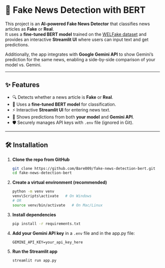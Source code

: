 # 📰 Fake News Detection with BERT  

This project is an **AI-powered Fake News Detector** that classifies news articles as **Fake** or **Real**.  
It uses a **fine-tuned BERT model** trained on the [WELFake dataset](https://www.kaggle.com/datasets/saurabhshahane/fake-news-classification) and provides an interactive **Streamlit UI** where users can input text and get predictions.  

Additionally, the app integrates with **Google Gemini API** to show Gemini’s prediction for the same news, enabling a side-by-side comparison of your model vs. Gemini.  

---

## ✨ Features
- 🔍 Detects whether a news article is **Fake** or **Real**.  
- 🤖 Uses a **fine-tuned BERT model** for classification.  
- ⚡ Interactive **Streamlit UI** for entering news text.  
- 🔄 Shows predictions from both **your model** and **Gemini API**.  
- 🛡️ Securely manages API keys with `.env` file (ignored in Git).  

---


## 🛠 Installation

1. **Clone the repo from GitHub**  
   ```bash
   git clone https://github.com/Bare009/fake-news-detection-bert.git
   cd fake-news-detection-bert

2. **Create a virtual environment (recommended)**

   ```bash
   python -m venv venv
   venv\Scripts\activate   # On Windows
   # OR
   source venv/bin/activate   # On Mac/Linux
   ```

3. **Install dependencies**

   ```bash
   pip install -r requirements.txt
   ```

4. **Add your Gemini API key** in a `.env` file and in the app.py file:

   ```env
   GEMINI_API_KEY=your_api_key_here
   ```

5. **Run the Streamlit app**

   ```bash
   streamlit run app.py
   ```


